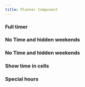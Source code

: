 ```yaml
---
title: Planner Component
---
```


<script setup>
    import WeekPlanner  from '../src/components/WeekPlanner/WeekPlanner.vue';
    import { addDays, addHours } from "date-fns";

    const setISOTime = (hoursToAdd = 0, daysToAdd = 0) => {
        return addHours(addDays(new Date(), daysToAdd), hoursToAdd);
    };

    const items = [
        {
            id: "1",
            title: "Item 1",
            description: "Item 1 description",
            image: "https://picsum.photos/200/300",
            startTime: setISOTime(8),
            endTime: setISOTime(9),
        },
        {
            id: "2",
            title: "Item 2",
            description: "Item 2 description",
            image: "https://picsum.photos/200/300",
            startTime: setISOTime(10),
            endTime: setISOTime(11),
        },
    ];

    const state = {
      value: new Date(),
      nextMode: "week",
      placeholder: "Select a date",
      items,
    }

            // `from` and `to` are expected in minutes.
        const dailyHours = [{ from: 9 * 60, to: 18 * 60, class: 'bg-yellow-200/20' }]

        // In your component's data, special hours from Monday to Friday.
        // Note that you can provide an array of multiple blocks for the same day.
        const specialHours = {
            1: dailyHours,
            2: dailyHours,
            3: [
                { from: 9 * 60, to: 12 * 60, class: 'bg-yellow-200/20' },
                { from: 14 * 60, to: 18 * 60, class: 'bg-yellow-200/20' }
            ],
            4: dailyHours,
            5: dailyHours
        }
</script>


### Full timer
<section class="w-full">
    <WeekPlanner 
        v-model="value" 
        v-bind="state" 
        class="text-white border border-slate-400 bg-slate-600"
        header-class="bg-slate-900"
        cell-class="text-white bg-slate-600 hover:bg-slate-700"
        style="height: 250px" 
     />
</section>

### No Time and hidden weekends 
<section class="w-full">
    <WeekPlanner 
        v-model="value" 
        v-bind="state" 
        class="text-white border border-slate-400 bg-slate-600"
        header-class="bg-slate-900"
        cell-class="text-white bg-slate-600 hover:bg-slate-700"
        style="height: 250px" 
        :time="false" 
        hide-weekends
     />
</section>

### No Time and hidden weekends 
<section class="w-full">
    <WeekPlanner 
        v-model="value" 
        v-bind="state" 
        class="text-white border border-slate-400 bg-slate-600"
        header-class="bg-slate-900"
        cell-class="text-white bg-slate-600 hover:bg-slate-700"
        style="height: 250px" 
       :time-from="8 * 60"
        :time-to="19 * 60"
        :time-step="30"
        hide-weekends
     />
</section>

### Show time in cells 
<section class="w-full">
    <WeekPlanner 
        v-model="value" 
        v-bind="state" 
        class="text-white border border-slate-400 bg-slate-600"
        header-class="bg-slate-900"
        cell-class="text-white bg-slate-600 hover:bg-slate-700"
        style="height: 250px" 
        :time-from="8 * 60"
        :time-to="19 * 60"
        :time-step="30"
        hide-weekends
        show-time-in-cells
     />
</section>

### Special hours
<section class="w-full">
    <WeekPlanner 
        v-model="value" 
        v-bind="state" 
        class="text-white border border-slate-400 bg-slate-600"
        header-class="bg-slate-900"
        cell-class="text-white bg-slate-600 hover:bg-slate-700"
        style="height: 250px" 
        :time-step="60"
        hide-weekends
        :special-hours="specialHours"
     />
</section>